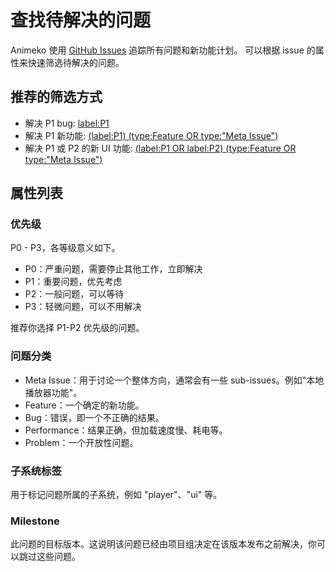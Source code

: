 # 查找待解决的问题

Animeko 使用 [GitHub Issues](https://github.com/open-ani/animeko/issues) 追踪所有问题和新功能计划。
可以根据 issue 的属性来快速筛选待解决的问题。

## 推荐的筛选方式

- 解决 P1
  bug: [label:P1](https://github.com/open-ani/animeko/issues?q=is%3Aopen%20is%3Aissue%20label%3AP1)
- 解决 P1
  新功能: [(label:P1) (type:Feature OR type:"Meta Issue")](https://github.com/open-ani/animeko/issues?q=is%3Aopen%20is%3Aissue%20%20(label%3AP1)%20%20%20(type%3AFeature%20OR%20type%3A%22Meta%20Issue%22)%20%20)
- 解决 P1 或 P2 的新 UI
  功能: [(label:P1 OR label:P2) (type:Feature OR type:"Meta Issue")](https://github.com/open-ani/animeko/issues?q=is%3Aopen%20is%3Aissue%20label%3A%22s%3A%20ui%22%20%20(label%3AP1%20OR%20label%3AP2)%20%20%20(type%3AFeature%20OR%20type%3A%22Meta%20Issue%22))

## 属性列表

### 优先级

P0 - P3，各等级意义如下。

- P0：严重问题，需要停止其他工作，立即解决
- P1：重要问题，优先考虑
- P2：一般问题，可以等待
- P3：轻微问题，可以不用解决

推荐你选择 P1-P2 优先级的问题。

### 问题分类

- Meta Issue：用于讨论一个整体方向，通常会有一些 sub-issues。例如"本地播放器功能"。
- Feature：一个确定的新功能。
- Bug：错误，即一个不正确的结果。
- Performance：结果正确，但加载速度慢、耗电等。
- Problem：一个开放性问题。

### 子系统标签

用于标记问题所属的子系统，例如 "player"、"ui" 等。

### Milestone

此问题的目标版本。这说明该问题已经由项目组决定在该版本发布之前解决，你可以跳过这些问题。
